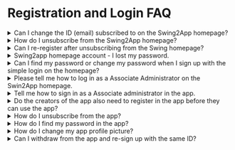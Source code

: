 # Registration and Login FAQ

<details>

<summary>Can I change the ID (email) subscribed to on the Swing2App homepage?</summary>

Some enterprise customers may request a change in their Swing subscribed ID as their app rep changes.

Since the username change is linked to the personal information account, the user cannot change it directly.

If you make a request to the Swing-to-App app, we will send you a consent form to change your account, and we will be able to make the changes once we have received the necessary documents.

The password is the same as the previous one, and you can reset it to the desired password in Change your personal information after logging in.

</details>

<details>

<summary>How do I unsubscribe from the Swing2App homepage?</summary>

To unsubscribe , **you can select your profile in the upper right corner of the Swing homepage app operation page → edit your internal information → select Cancel Membership.**

The ID you withdrew cannot be recovered, and you cannot rejoin with the same ID in the future.

When you unsubscribe, all apps and content you created will be deleted, so please choose carefully.

</details>

<details>

<summary>Can I re-register after unsubscribing from the Swing homepage?</summary>

The ID you withdrew cannot be recovered, and you cannot rejoin with the same ID in the future.

</details>

<details>

<summary>Swing2app homepage account - I lost my password.</summary>

If you lost the password for your Swing-to-Site account!

**You can find your temporary password by email through \[Forgot Password], log in, and change your information Edit \[New Password].**

1\) Select to access the homepage → find password

![](../.gitbook/assets/forg.png)



2\)Enter your email address, and get a temporary password issued by that email

![](../.gitbook/assets/Screenshot-2020-10-19-at-1.41.26-PM.png)



3\)You can change your password again on the \[Edit My Information] page - Login Information.&#x20;

[<mark style="color:blue;">https://www.swing2app.co.kr/view/myinfo\_login\_info</mark>](https://www.swing2app.com/view/myinfo\_login\_info)<mark style="color:blue;"></mark>

<mark style="color:blue;"></mark>![](../.gitbook/assets/forg2.png)<mark style="color:blue;"></mark>

<mark style="color:blue;"></mark>

</details>

<details>

<summary>Can I find my password or change my password when I sign up with the simple login on the homepage?</summary>

Swing2App Homepage - Easy Login is connected to the account used by Naver and Google to log in.

Therefore, the password must be verified with the account you connected to.

(If it's a Google account, please go to Google Gmail and check the account you're using)

In the Swing-to-App you can't find your password because you're only logged in with an account connected, and you can't change your password.

</details>

<details>

<summary>Please tell me how to log in as a Associate Administrator on the Swin2App homepage.</summary>

When logging in as a deputy administrator on the Swing2App homepage, please log in by selecting \[Associate Administrator] from the login screen.

![](../.gitbook/assets/assoadmin.png)

1\)App ID: Enter the ID that the administrator set when creating the app.

→ App ID refers to the ID that the administrator entered when creating the app in the App Creation - Step 1 Basic Information.

2\) Deputy Administrator ID: Enter the ID that the deputy administrator registered with in the app.

3\)Password: Enter the password set by the deputy administrator when registering for the app.

After you have finished typing, press the Login button and you will be taken to the admin page.

\*Note: The app must be built before you can log in as a deputy administrator.

If you are not in the state where you created the app, the app ID will not be recognized, so please use the deputy administrator login after you have created the app.

For information on how to set up a deputy administrator to manage the app, please refer to this post^^&#x20;

**☞** [<mark style="color:blue;">**\[Go to the post on how to set up a**</mark>** Associate Administrator**<mark style="color:blue;">**\]**</mark>](../manual/appmanage/pushmember/associate-administrator.md)<mark style="color:blue;">****</mark>

</details>

<details>

<summary>Tell me how to sign in as a Associate administrator in the app.</summary>

Unlike the homepage, the app doesn't have a login page dedicated to the deputy administrator.

From the login screen, you can log in with the username and password of the user designated as the deputy administrator.

Since the rating has already been changed from User to Administrator, you can see that the rating has been changed to 'Administrator' by logging in using the normal method.

![](../.gitbook/assets/en\_관리자변경.png)

For instructions on how to set up the app assistant administrator, please refer to the post ☞ [<mark style="color:blue;">\[Go to the post on how to set up a</mark> Associate <mark style="color:blue;">administrator\]</mark>](../manual/appmanage/pushmember/associate-administrator.md)<mark style="color:blue;"></mark>

</details>

<details>

<summary>Do the creators of the app also need to register in the app before they can use the app?</summary>

The administrator who created the four apps can also use it by registering for membership in the app and setting it up as an app administrator.

\*The web and app are not interconnected.

After installing the app, be sure to register and use the app even if it is your own.

</details>

<details>

<summary>How do I unsubscribe from the app?</summary>

You can unsubscribe from the app from the \[Settings] menu.

If you see the \[Settings] menu while logged in from the app, there is a \[Cancel Membership] menu.

You can unsubscribe from the app by selecting the appropriate menu.

Withdrawal of membership is only available if you are logged in from the app.

If you do not become a member, there is no concept of withdrawal of membership.

</details>

<details>

<summary>How do I find my password in the app?</summary>

In order to find your password in the app, your username must be specified as \*\*'Email'\*\*.

I can send a temporary password to my subscribed email.

Launch the app and at the bottom of the login screen, there is a 'Forgot Password' button.

If you select the button, you will receive your temporary password in the email where you have subscribed.

Therefore, if you have set your ID as a regular ID, you will not be able to use the password finder, so please check it and set it to 'ID form-email'.&#x20;

☞ [<mark style="color:blue;">\[Go to the detailed manual of finding app password\]</mark>](../manual/appoperation/find-apppassword.md)<mark style="color:blue;"></mark>

</details>

<details>

<summary>How do I change my app profile picture?</summary>

**1.Register your profile image when you register**

****![](../.gitbook/assets/Picture66.png)****

When you sign up, you can register the image you want by selecting the top profile image \[Register] button.



**2.Edit your membership information: Change your profile image after signing up**

****![](../.gitbook/assets/Picture67.png)****

If you want to change your profile image while logged in after signing up,

Please East Sea to the Settings - Edit Member Information menu.



![](../.gitbook/assets/Picture68.png)

In the Edit Membership window, you can change your profile image by selecting the \[Register] button at the top.

The name (nickname) can also be modified on that page.&#x20;

<mark style="color:blue;"></mark>[<mark style="color:blue;">\[Go to the app profile picture registration and change instructions manual\]</mark>](../manual/appoperation/changing-appprofilepicture.md)<mark style="color:blue;"></mark>

</details>

<details>

<summary>Can I withdraw from the app and re-sign up with the same ID?</summary>

Yes, you can.

However, in order to re-register with the same ID, the administrator must delete all the relevant member (withdrawn member) information from the web dashboard - member inquiry. <mark style="color:blue;">Push & Member → Member Inquiry → Select the user who has</mark>&#x20;

1\) withdrawn from the member inquiry list. In the Membership Information window, from the "Cancel and delete account" menu,&#x20;

2\) Select the Delete Member button.

3\) Select the "Delete the ID and all information" confirmation button.



\*Even if the user who has unsubscribed, the information will remain in the app data, so they will not be able to sign up with the same ID.

Therefore, if you need to re-register with the same ID, you must delete the member ID and all information from the app through the deletion of the member.&#x20;

<mark style="color:blue;"></mark>[<mark style="color:blue;">\[Go to the manual on how to re-sign up with the same ID after unsubscribing from the app\]</mark>](../manual/appoperation/sameid-rejoin.md)<mark style="color:blue;"></mark>

</details>
